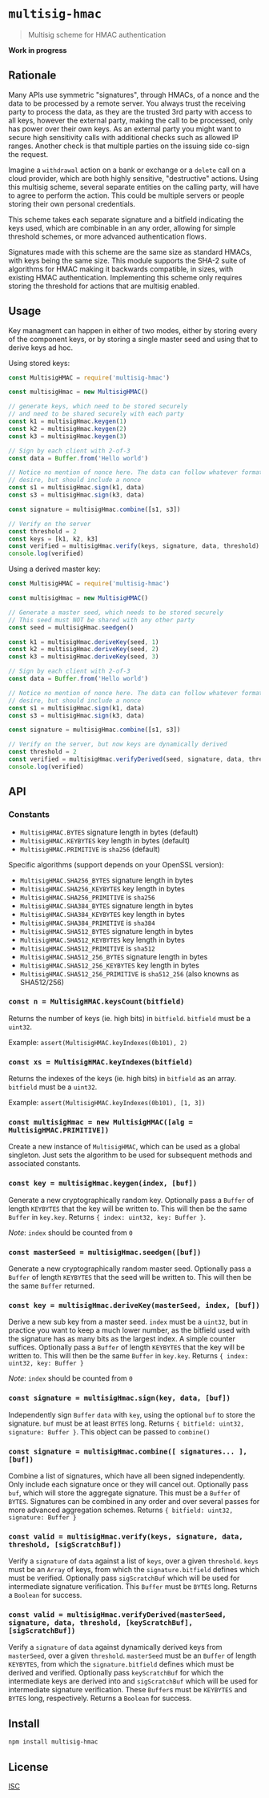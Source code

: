 # `multisig-hmac`

> Multisig scheme for HMAC authentication

**Work in progress**

## Rationale

Many APIs use symmetric "signatures", through HMACs, of a nonce and the data to
be processed by a remote server. You always trust the receiving party to process
the data, as they are the trusted 3rd party with access to all keys, however the
external party, making the call to be processed, only has power over their own
keys. As an external party you might want to secure high sensitivity calls with
additional checks such as allowed IP ranges. Another check is that multiple
parties on the issuing side co-sign the request.

Imagine a `withdrawal` action on a bank or exchange or a `delete` call on a
cloud provider, which are both highly sensitive, "destructive" actions.
Using this multisig scheme, several separate entities on the calling party,
will have to agree to perform the action. This could be multiple servers or
people storing their own personal credentials.

This scheme takes each separate signature and a bitfield indicating the keys
used, which are combinable in an any order, allowing for simple threshold
schemes, or more advanced authentication flows.

Signatures made with this scheme are the same size as standard HMACs, with keys
being the same size. This module supports the SHA-2 suite of algorithms for HMAC
making it backwards compatible, in sizes, with existing HMAC authentication.
Implementing this scheme only requires storing the threshold for actions that
are multisig enabled.

## Usage

Key managment can happen in either of two modes, either by storing every of the
component keys, or by storing a single master seed and using that to derive keys
ad hoc.

Using stored keys:

```js
const MultisigHMAC = require('multisig-hmac')

const multisigHmac = new MultisigHMAC()

// generate keys, which need to be stored securely
// and need to be shared securely with each party
const k1 = multisigHmac.keygen(1)
const k2 = multisigHmac.keygen(2)
const k3 = multisigHmac.keygen(3)

// Sign by each client with 2-of-3
const data = Buffer.from('Hello world')

// Notice no mention of nonce here. The data can follow whatever format you
// desire, but should include a nonce
const s1 = multisigHmac.sign(k1, data)
const s3 = multisigHmac.sign(k3, data)

const signature = multisigHmac.combine([s1, s3])

// Verify on the server
const threshold = 2
const keys = [k1, k2, k3]
const verified = multisigHmac.verify(keys, signature, data, threshold)
console.log(verified)
```

Using a derived master key:

```js
const MultisigHMAC = require('multisig-hmac')

const multisigHmac = new MultisigHMAC()

// Generate a master seed, which needs to be stored securely
// This seed must NOT be shared with any other party
const seed = multisigHmac.seedgen()

const k1 = multisigHmac.deriveKey(seed, 1)
const k2 = multisigHmac.deriveKey(seed, 2)
const k3 = multisigHmac.deriveKey(seed, 3)

// Sign by each client with 2-of-3
const data = Buffer.from('Hello world')

// Notice no mention of nonce here. The data can follow whatever format you
// desire, but should include a nonce
const s1 = multisigHmac.sign(k1, data)
const s3 = multisigHmac.sign(k3, data)

const signature = multisigHmac.combine([s1, s3])

// Verify on the server, but now keys are dynamically derived
const threshold = 2
const verified = multisigHmac.verifyDerived(seed, signature, data, threshold)
console.log(verified)
```

## API

### Constants

* `MultisigHMAC.BYTES` signature length in bytes (default)
* `MultisigHMAC.KEYBYTES` key length in bytes (default)
* `MultisigHMAC.PRIMITIVE` is `sha256` (default)

Specific algorithms (support depends on your OpenSSL version):

* `MultisigHMAC.SHA256_BYTES` signature length in bytes
* `MultisigHMAC.SHA256_KEYBYTES` key length in bytes
* `MultisigHMAC.SHA256_PRIMITIVE` is `sha256`
* `MultisigHMAC.SHA384_BYTES` signature length in bytes
* `MultisigHMAC.SHA384_KEYBYTES` key length in bytes
* `MultisigHMAC.SHA384_PRIMITIVE` is `sha384`
* `MultisigHMAC.SHA512_BYTES` signature length in bytes
* `MultisigHMAC.SHA512_KEYBYTES` key length in bytes
* `MultisigHMAC.SHA512_PRIMITIVE` is `sha512`
* `MultisigHMAC.SHA512_256_BYTES` signature length in bytes
* `MultisigHMAC.SHA512_256_KEYBYTES` key length in bytes
* `MultisigHMAC.SHA512_256_PRIMITIVE` is `sha512_256` (also knowns as SHA512/256)

### `const n = MultisigHMAC.keysCount(bitfield)`

Returns the number of keys (ie. high bits) in `bitfield`. `bitfield` must be a
`uint32`.

Example: `assert(MultisigHMAC.keyIndexes(0b101), 2)`

### `const xs = MultisigHMAC.keyIndexes(bitfield)`

Returns the indexes of the keys (ie. high bits) in `bitfield` as an array.
`bitfield` must be a `uint32`.

Example: `assert(MultisigHMAC.keyIndexes(0b101), [1, 3])`

### `const multisigHmac = new MultisigHMAC([alg = MultisigHMAC.PRIMITIVE])`

Create a new instance of `MultisigHMAC`, which can be used as a global
singleton. Just sets the algorithm to be used for subsequent methods and
associated constants.

### `const key = multisigHmac.keygen(index, [buf])`

Generate a new cryptographically random key. Optionally pass a `Buffer` of
length `KEYBYTES` that the key will be written to. This will then be the same
`Buffer` in `key.key`.
Returns `{ index: uint32, key: Buffer }`.

*Note*: `index` should be counted from `0`

### `const masterSeed = multisigHmac.seedgen([buf])`

Generate a new cryptographically random master seed. Optionally pass a `Buffer`
of length `KEYBYTES` that the seed will be written to. This will then be the same
`Buffer` returned.

### `const key = multisigHmac.deriveKey(masterSeed, index, [buf])`

Derive a new sub key from a master seed. `index` must be a `uint32`, but in
practice you want to keep a much lower number, as the bitfield used with the
signature has as many bits as the largest index. A simple counter suffices.
Optionally pass a `Buffer` of length `KEYBYTES` that the key will be written to.
This will then be the same `Buffer` in `key.key`. Returns
`{ index: uint32, key: Buffer }`

*Note*: `index` should be counted from `0`

### `const signature = multisigHmac.sign(key, data, [buf])`

Independently sign `Buffer` `data` with `key`, using the optional `buf` to store
the signature. `buf` must be at least `BYTES` long. Returns
`{ bitfield: uint32, signature: Buffer }`.
This object can be passed to `combine()`

### `const signature = multisigHmac.combine([ signatures... ], [buf])`

Combine a list of signatures, which have all been signed independently. Only
include each signature once or they will cancel out. Optionally pass `buf`,
which will store the aggregate signature. This must be a `Buffer` of `BYTES`.
Signatures can be combined in any order and over several passes for more
advanced aggregation schemes. Returns `{ bitfield: uint32, signature: Buffer }`

### `const valid = multisigHmac.verify(keys, signature, data, threshold, [sigScratchBuf])`

Verify a `signature` of `data` against a list of `keys`, over a given
`threshold`. `keys` must be an `Array` of keys, from which the
`signature.bitfield` defines which must be verified. Optionally pass
`sigScratchBuf` which will be used for intermediate signature verification. This
`Buffer` must be `BYTES` long. Returns a `Boolean` for success.

### `const valid = multisigHmac.verifyDerived(masterSeed, signature, data, threshold, [keyScratchBuf], [sigScratchBuf])`

Verify a `signature` of `data` against dynamically derived keys from
`masterSeed`, over a given `threshold`. `masterSeed` must be an `Buffer` of
length `KEYBYTES`, from which the `signature.bitfield` defines which must be
derived and verified. Optionally pass `keyScratchBuf` for which the intermediate
keys are derived into and `sigScratchBuf` which will be used for intermediate
signature verification. These `Buffer`s must be `KEYBYTES` and `BYTES` long,
respectively. Returns a `Boolean` for success.

## Install

```sh
npm install multisig-hmac
```

## License

[ISC](LICENSE)
